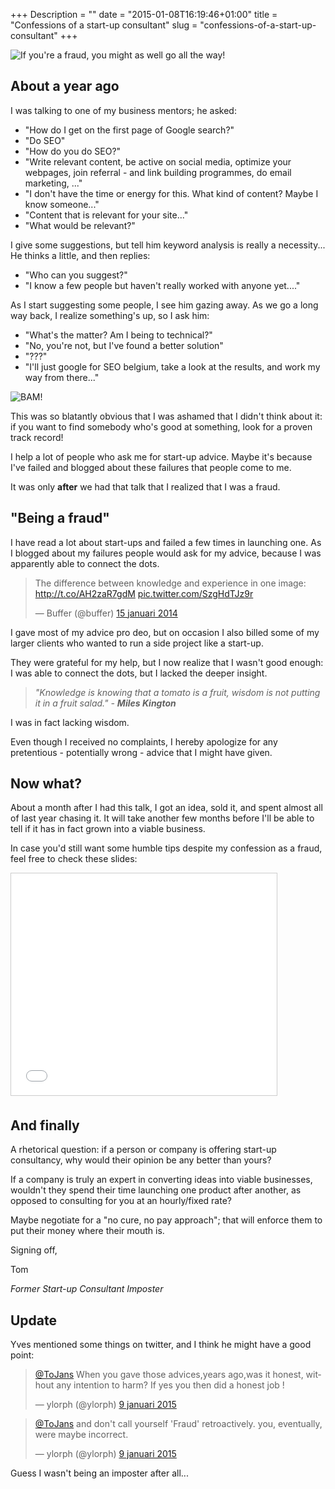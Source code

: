 +++
Description = ""
date = "2015-01-08T16:19:46+01:00"
title = "Confessions of a start-up consultant"
slug = "confessions-of-a-start-up-consultant"
+++

![If you're a fraud, you might as well go all the way!](http://media.salon.com/2014/01/wolf_wall_street2.jpg)

## About a year ago

I was talking to one of my business mentors; he asked:

- "How do I get on the first page of Google search?"
- "Do SEO"
- "How do you do SEO?"
- "Write relevant content, be active on social media, optimize your webpages, join referral - and link building  programmes, do email marketing, ..."
- "I don't have the time or energy for this. What kind of content? Maybe I know someone..."
- "Content that is relevant for your site..."
- "What would be relevant?"

I give some suggestions, but tell him keyword analysis is really a necessity...
He thinks a little, and then replies:

- "Who can you suggest?"
- "I know a few people but haven't really worked with anyone yet...."

As I start suggesting some people, I see him gazing away. As we go a long way back, I realize something's up, so I ask him:

- "What's the matter? Am I being to technical?"
- "No, you're not, but I've found a better solution"
- "???"
- "I'll just google for SEO belgium, take a look at the results, and work my way from there..."

![BAM!](http://www.ademloos.be/sites/default/files/imagecache/voorvertoning-afbeeldingen-180x180px/bamgedr_0.jpg)

This was so blatantly obvious that I was ashamed that I didn't think about it: if you want to find somebody who's good at something, look for a proven track record!

I help a lot of people who ask me for start-up advice. Maybe it's because I've failed and blogged about these failures that people come to me.

It was only **after** we had that talk that I realized that I was a fraud.

## "Being a fraud"

I have read a lot about start-ups and failed a few times in launching one. As I blogged about my failures people would ask for my advice, because I was apparently able to connect the dots.

<blockquote class="twitter-tweet" lang="nl"><p>The difference between knowledge and experience in one image: <a href="http://t.co/AH2zaR7gdM">http://t.co/AH2zaR7gdM</a> <a href="http://t.co/SzgHdTJz9r">pic.twitter.com/SzgHdTJz9r</a></p>&mdash; Buffer (@buffer) <a href="https://twitter.com/buffer/status/423592231371833345">15 januari 2014</a></blockquote>
<script async src="//platform.twitter.com/widgets.js" charset="utf-8"></script>

I gave most of my advice pro deo, but on occasion I also billed some of my larger clients who wanted to run a side project like a start-up.

They were grateful for my help, but I now realize that I wasn't good enough: I was able to connect the dots, but I lacked the deeper insight.

>_"Knowledge is knowing that a tomato is a fruit, wisdom is not putting it in a fruit salad."_
> _- **Miles Kington**_

 I was in fact lacking wisdom.

Even though I received no complaints, I hereby apologize for any pretentious - potentially wrong - advice that I might have given.

## Now what?

About a month after I had this talk, I got an idea, sold it, and spent almost all of last year chasing it. It will take another few months before I'll be able to tell if it has in fact grown into a viable business.

In case you'd still want some humble tips despite my confession as a fraud, feel free to check these slides:

<iframe src="//www.slideshare.net/slideshow/embed_code/41626693" width="425" height="355" frameborder="0" marginwidth="0" marginheight="0" scrolling="no" style="border:1px solid #CCC; border-width:1px; margin-bottom:5px; max-width: 100%;" allowfullscreen> </iframe>

## And finally

A rhetorical question: if a person or company is offering start-up consultancy, why would their opinion be any better than yours?

If a company is truly an expert in converting ideas into viable businesses, wouldn't they spend their time launching one product after another, as opposed to consulting for you at an hourly/fixed rate?

Maybe negotiate for a "no cure, no pay approach"; that will enforce them to put their money where their mouth is.


Signing off,

Tom

_Former Start-up Consultant Imposter_

<a id="update"><h2>Update</h2></a>

Yves mentioned some things on twitter, and I think he might have a good point:

<blockquote class="twitter-tweet" lang="nl"><p><a href="https://twitter.com/ToJans">@ToJans</a> When you gave those advices,years ago,was it honest, without any intention to harm? If yes you then did a honest job !</p>&mdash; ylorph (@ylorph) <a href="https://twitter.com/ylorph/status/553518250185981952">9 januari 2015</a></blockquote>
<script async src="//platform.twitter.com/widgets.js" charset="utf-8"></script>

<blockquote class="twitter-tweet" data-conversation="none" lang="nl"><p><a href="https://twitter.com/ToJans">@ToJans</a> and don&#39;t call yourself &#39;Fraud&#39; retroactively. you, eventually, were maybe incorrect.</p>&mdash; ylorph (@ylorph) <a href="https://twitter.com/ylorph/status/553518581145956352">9 januari 2015</a></blockquote>
<script async src="//platform.twitter.com/widgets.js" charset="utf-8"></script>


Guess I wasn't being an imposter after all...
